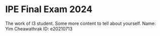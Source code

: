   # IPE Final Exam 2024
  The work of I3 student.
  Some more content to tell about yourself.
  Name: Yim Cheawathrak
  ID: e20210713